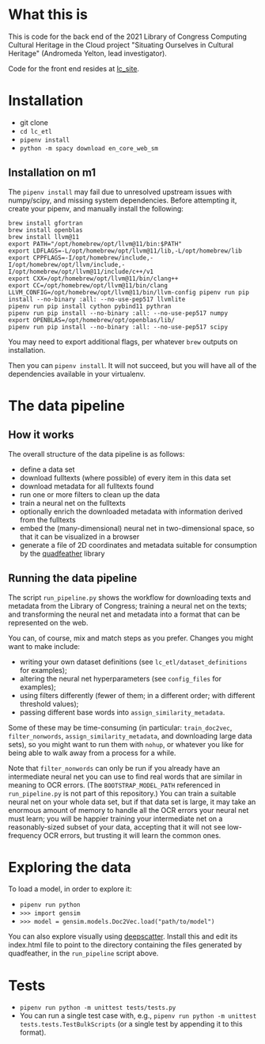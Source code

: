 # What this is

This is code for the back end of the 2021 Library of Congress Computing Cultural Heritage in the Cloud project "Situating Ourselves in Cultural Heritage" (Andromeda Yelton, lead investigator).

Code for the front end resides at [lc_site](https://github.com/thatandromeda/lc_site).

# Installation
- git clone
- `cd lc_etl`
- `pipenv install`
- `python -m spacy download en_core_web_sm`

## Installation on m1
The `pipenv install` may fail due to unresolved upstream issues with numpy/scipy, and missing system dependencies. Before attempting it, create your pipenv, and manually install the following:

```
brew install gfortran
brew install openblas
brew install llvm@11
export PATH="/opt/homebrew/opt/llvm@11/bin:$PATH"
export LDFLAGS=-L/opt/homebrew/opt/llvm@11/lib,-L/opt/homebrew/lib
export CPPFLAGS=-I/opt/homebrew/include,-I/opt/homebrew/opt/llvm/include,-I/opt/homebrew/opt/llvm@11/include/c++/v1
export CXX=/opt/homebrew/opt/llvm@11/bin/clang++
export CC=/opt/homebrew/opt/llvm@11/bin/clang
LLVM_CONFIG=/opt/homebrew/opt/llvm@11/bin/llvm-config pipenv run pip install --no-binary :all: --no-use-pep517 llvmlite
pipenv run pip install cython pybind11 pythran
pipenv run pip install --no-binary :all: --no-use-pep517 numpy
export OPENBLAS=/opt/homebrew/opt/openblas/lib/
pipenv run pip install --no-binary :all: --no-use-pep517 scipy
```

You may need to export additional flags, per whatever `brew` outputs on installation.

Then you can `pipenv install`. It will not succeed, but you will have all of the dependencies available in your virtualenv.

# The data pipeline

## How it works
The overall structure of the data pipeline is as follows:

- define a data set
- download fulltexts (where possible) of every item in this data set
- download metadata for all fulltexts found
- run one or more filters to clean up the data
- train a neural net on the fulltexts
- optionally enrich the downloaded metadata with information derived from the fulltexts
- embed the (many-dimensional) neural net in two-dimensional space, so that it can be visualized in a browser
- generate a file of 2D coordinates and metadata suitable for consumption by the [quadfeather](https://github.com/bmschmidt/quadfeather/) library

## Running the data pipeline
The script `run_pipeline.py` shows the workflow for downloading texts and metadata from the Library of Congress; training a neural net on the texts; and transforming the neural net and metadata into a format that can be represented on the web.

You can, of course, mix and match steps as you prefer. Changes you might want to make include:
- writing your own dataset definitions (see `lc_etl/dataset_definitions` for examples);
- altering the neural net hyperparameters (see `config_files` for examples);
- using filters differently (fewer of them; in a different order; with different threshold values);
- passing different base words into `assign_similarity_metadata`.

Some of these  may be time-consuming (in particular: `train_doc2vec`, `filter_nonwords`, `assign_similarity_metadata`, and downloading large data sets), so you might want to run them with `nohup`, or whatever you like for being able to walk away from a process for a while.

Note that `filter_nonwords` can only be run if you already have an intermediate neural net you can use to find real words that are similar in meaning to OCR errors. (The `BOOTSTRAP_MODEL_PATH` referenced in `run_pipeline.py` is not part of this repository.) You can train a suitable neural net on your whole data set, but if that data set is large, it may take an enormous amount of memory to handle all the OCR errors your neural net must learn; you will be happier training your intermediate net on a reasonably-sized subset of your data, accepting that it will not see low-frequency OCR errors, but trusting it will learn the common ones.

# Exploring the data
To load a model, in order to explore it:
- `pipenv run python`
- `>>> import gensim`
- `>>> model = gensim.models.Doc2Vec.load("path/to/model")`

You can also explore visually using [deepscatter](https://github.com/CreatingData/deepscatter/). Install this and edit its index.html file to point to the directory containing the files generated by quadfeather, in the `run_pipeline` script above.

# Tests
- `pipenv run python -m unittest tests/tests.py`
- You can run a single test case with, e.g., `pipenv run python -m unittest tests.tests.TestBulkScripts` (or a single test by appending it to this format).
